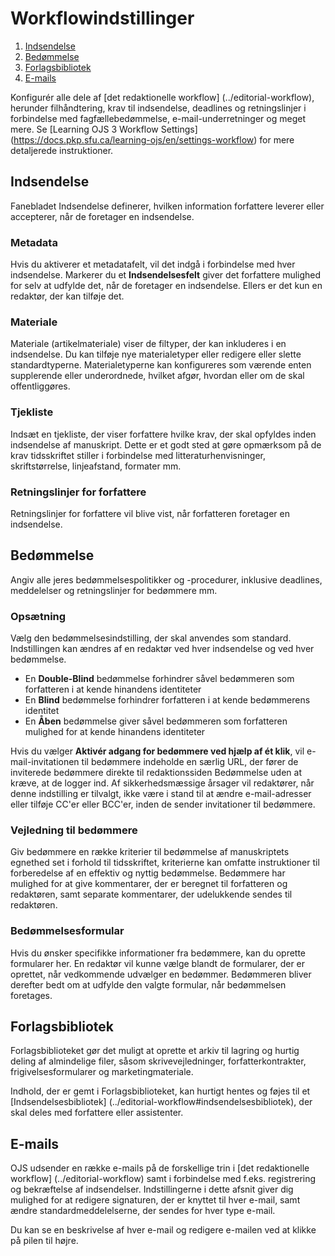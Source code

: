 # Workflowindstillinger

1. [Indsendelse](workflow-settings#indsendelse)
1. [Bedømmelse](workflow-settings#bedømmelse)
1. [Forlagsbibliotek](workflow-settings#forlag)
1. [E-mails](workflow-settings#e-mails)

Konfigurér alle dele af [det redaktionelle workflow] (../editorial-workflow), herunder filhåndtering, krav til indsendelse, deadlines og retningslinjer i forbindelse med fagfællebedømmelse, e-mail-underretninger og meget mere. Se [Learning OJS 3 Workflow Settings] (https://docs.pkp.sfu.ca/learning-ojs/en/settings-workflow) for mere detaljerede instruktioner.

## <a name="indsendelse"></a>Indsendelse
Fanebladet Indsendelse definerer, hvilken information forfattere leverer eller accepterer, når de foretager en indsendelse.

### Metadata
Hvis du aktiverer et metadatafelt, vil det indgå i forbindelse med hver indsendelse. Markerer du et **Indsendelsesfelt** giver det forfattere mulighed for selv at udfylde det, når de foretager en indsendelse. Ellers er det kun en redaktør, der kan tilføje det.

### Materiale
Materiale (artikelmateriale) viser de filtyper, der kan inkluderes i en indsendelse. Du kan tilføje nye materialetyper eller redigere eller slette standardtyperne. Materialetyperne kan konfigureres som værende enten supplerende eller underordnede, hvilket afgør, hvordan eller om de skal offentliggøres.

### Tjekliste
Indsæt en tjekliste, der viser forfattere hvilke krav, der skal opfyldes inden indsendelse af manuskript. Dette er et godt sted at gøre opmærksom på de krav tidsskriftet stiller i forbindelse med litteraturhenvisninger, skriftstørrelse, linjeafstand, formater mm.

### Retningslinjer for forfattere
Retningslinjer for forfattere vil blive vist, når forfatteren foretager en indsendelse.

## <a name="bedømmelse"></a>Bedømmelse
Angiv alle jeres bedømmelsespolitikker og -procedurer, inklusive deadlines, meddelelser og retningslinjer for bedømmere mm.

### Opsætning
Vælg den bedømmelsesindstilling, der skal anvendes som standard. Indstillingen kan ændres af en redaktør ved hver indsendelse og ved hver bedømmelse.

- En **Double-Blind** bedømmelse forhindrer såvel bedømmeren som forfatteren i at kende hinandens identiteter
- En **Blind** bedømmelse forhindrer forfatteren i at kende bedømmerens identitet
- En **Åben** bedømmelse giver såvel bedømmeren som forfatteren mulighed for at kende hinandens identiteter

Hvis du vælger **Aktivér adgang for bedømmere ved hjælp af ét klik**, vil e-mail-invitationen til bedømmere indeholde en særlig URL, der fører de inviterede bedømmere direkte til redaktionssiden Bedømmelse uden at kræve, at de logger ind. Af sikkerhedsmæssige årsager vil redaktører, når denne indstilling er tilvalgt, ikke være i stand til at ændre e-mail-adresser eller tilføje CC'er eller BCC'er, inden de sender invitationer til bedømmere.

### Vejledning til bedømmere
Giv bedømmere en række kriterier til bedømmelse af manuskriptets egnethed set i forhold til tidsskriftet, kriterierne kan omfatte instruktioner til forberedelse af en effektiv og nyttig bedømmelse. Bedømmere har mulighed for at give kommentarer, der er beregnet til forfatteren og redaktøren, samt separate kommentarer, der udelukkende sendes til redaktøren.

### Bedømmelsesformular
Hvis du ønsker specifikke informationer fra bedømmere, kan du oprette formularer her. En redaktør vil kunne vælge blandt de formularer, der er oprettet, når vedkommende udvælger en bedømmer. Bedømmeren bliver derefter bedt om at udfylde den valgte formular, når bedømmelsen foretages.

## <a name="forlag"></a>Forlagsbibliotek
Forlagsbiblioteket gør det muligt at oprette et arkiv til lagring og hurtig deling af almindelige filer, såsom skrivevejledninger, forfatterkontrakter, frigivelsesformularer og marketingmateriale.

Indhold, der er gemt i Forlagsbiblioteket, kan hurtigt hentes og føjes til et [Indsendelsesbibliotek] (../editorial-workflow#indsendelsesbibliotek), der skal deles med forfattere eller assistenter.

## <a name="e-mails"></a>E-mails
OJS udsender en række e-mails på de forskellige trin i [det redaktionelle workflow] (../editorial-workflow) samt i forbindelse med f.eks. registrering og bekræftelse af indsendelser. Indstillingerne i dette afsnit giver dig mulighed for at redigere signaturen, der er knyttet til hver e-mail, samt ændre standardmeddelelserne, der sendes for hver type e-mail.

Du kan se en beskrivelse af hver e-mail og redigere e-mailen ved at klikke på pilen til højre.
